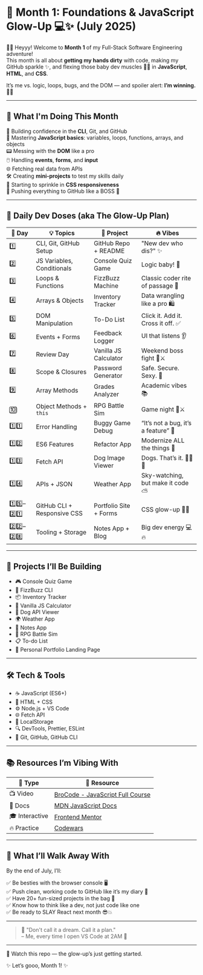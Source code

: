 # 🌟 Month 1: Foundations & JavaScript Glow-Up 💻✨ (July 2025)

👋🏾 Heyyy! Welcome to **Month 1** of my Full-Stack Software Engineering adventure!  
This month is all about **getting my hands dirty** with code, making my GitHub sparkle ✨, and flexing those baby dev muscles 💪🏾 in **JavaScript**, **HTML**, and **CSS**.

It’s me vs. logic, loops, bugs, and the DOM — and spoiler alert: **I’m winning.** 🧠💥

---

## 🎯 What I'm Doing This Month

🚀 Building confidence in the **CLI**, Git, and GitHub  
🧠 Mastering **JavaScript basics**: variables, loops, functions, arrays, and objects  
📟 Messing with the **DOM** like a pro  
🖱️ Handling **events**, **forms**, and **input**  
🌐 Fetching real data from APIs  
🛠️ Creating **mini-projects** to test my skills daily  
🎨 Starting to sprinkle in **CSS responsiveness**  
📂 Pushing everything to GitHub like a BOSS 😤

---

## 📆 Daily Dev Doses (aka The Glow-Up Plan)

| 🔢 Day | 💡 Topics | 🎯 Project | 🔥 Vibes |
|-------|-----------|-----------|--------|
| 1️⃣ | CLI, Git, GitHub Setup | GitHub Repo + README | "New dev who dis?" ✨ |
| 2️⃣ | JS Variables, Conditionals | Console Quiz Game | Logic baby! 🧠 |
| 3️⃣ | Loops & Functions | FizzBuzz Machine | Classic coder rite of passage 💪 |
| 4️⃣ | Arrays & Objects | Inventory Tracker | Data wrangling like a pro 🛍️ |
| 5️⃣ | DOM Manipulation | To-Do List | Click it. Add it. Cross it off. ✅ |
| 6️⃣ | Events + Forms | Feedback Logger | UI that listens 👂 |
| 7️⃣ | Review Day | Vanilla JS Calculator | Weekend boss fight 🧮⚔️ |
| 8️⃣ | Scope & Closures | Password Generator | Safe. Secure. Sexy. 🔐 |
| 9️⃣ | Array Methods | Grades Analyzer | Academic vibes 📚 |
| 🔟 | Object Methods + `this` | RPG Battle Sim | Game night 🎲⚔️ |
| 1️⃣1️⃣ | Error Handling | Buggy Game Debug | “It’s not a bug, it’s a feature” 🐛 |
| 1️⃣2️⃣ | ES6 Features | Refactor App | Modernize ALL the things 🔄 |
| 1️⃣3️⃣ | Fetch API | Dog Image Viewer | Dogs. That’s it. 🐶🐶🐶 |
| 1️⃣4️⃣ | APIs + JSON | Weather App | Sky-watching, but make it code ⛅ |
| 1️⃣5️⃣–2️⃣1️⃣ | GitHub CLI + Responsive CSS | Portfolio Site + Forms | CSS glow-up 💅🏽 |
| 2️⃣2️⃣–2️⃣8️⃣ | Tooling + Storage | Notes App + Blog | Big dev energy 💻🔥 |

---

## 💫 Projects I’ll Be Building

- 🎮 Console Quiz Game  
- 🔢 FizzBuzz CLI  
- 📦 Inventory Tracker  
- 🧮 Vanilla JS Calculator  
- 🐾 Dog API Viewer  
- 🌍 Weather App  
- 📝 Notes App  
- 🧠 RPG Battle Sim  
- 📋 To-do List  
- 🧰 Personal Portfolio Landing Page

---

## 🛠️ Tech & Tools

- ☕ JavaScript (ES6+)  
- 🎨 HTML + CSS  
- ⚙️ Node.js + VS Code  
- 🌐 Fetch API  
- 💾 LocalStorage  
- 🔍 DevTools, Prettier, ESLint  
- 🔀 Git, GitHub, GitHub CLI

---

## 📚 Resources I’m Vibing With

| 🧠 Type | 🔗 Resource |
|--------|-------------|
| 📺 Video | [BroCode - JavaScript Full Course](https://www.youtube.com/watch?v=PkZNo7MFNFg) |
| 📘 Docs | [MDN JavaScript Docs](https://developer.mozilla.org/en-US/docs/Web/JavaScript) |
| 🎓 Interactive | [Frontend Mentor](https://www.frontendmentor.io/) |
| 🔥 Practice | [Codewars](https://www.codewars.com/) |

---

## 🧠 What I’ll Walk Away With

By the end of July, I’ll:

✅ Be besties with the browser console 🖥️  
✅ Push clean, working code to GitHub like it’s my diary 📔  
✅ Have 20+ fun-sized projects in the bag 👜  
✅ Know how to think like a dev, not just code like one  
✅ Be ready to SLAY React next month 😎💥

---

> 💬 "Don't call it a dream. Call it a plan."  
> – Me, every time I open VS Code at 2AM 🌙

---

👀 Watch this repo — the glow-up’s just getting started.

✨ Let’s gooo, Month 1! ✨
